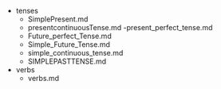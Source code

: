 - tenses
  - SimplePresent.md
  - presentcontinuousTense.md
  -present_perfect_tense.md
  - Future_perfect_Tense.md
  - Simple_Future_Tense.md
  - simple_continuous_tense.md
  - SIMPLEPASTTENSE.md
- verbs
  - verbs.md
